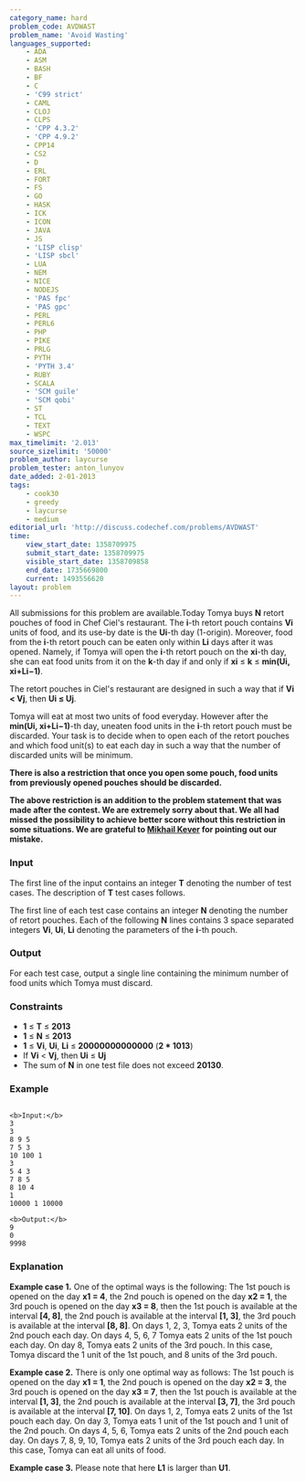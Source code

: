 ```yaml
---
category_name: hard
problem_code: AVDWAST
problem_name: 'Avoid Wasting'
languages_supported:
    - ADA
    - ASM
    - BASH
    - BF
    - C
    - 'C99 strict'
    - CAML
    - CLOJ
    - CLPS
    - 'CPP 4.3.2'
    - 'CPP 4.9.2'
    - CPP14
    - CS2
    - D
    - ERL
    - FORT
    - FS
    - GO
    - HASK
    - ICK
    - ICON
    - JAVA
    - JS
    - 'LISP clisp'
    - 'LISP sbcl'
    - LUA
    - NEM
    - NICE
    - NODEJS
    - 'PAS fpc'
    - 'PAS gpc'
    - PERL
    - PERL6
    - PHP
    - PIKE
    - PRLG
    - PYTH
    - 'PYTH 3.4'
    - RUBY
    - SCALA
    - 'SCM guile'
    - 'SCM qobi'
    - ST
    - TCL
    - TEXT
    - WSPC
max_timelimit: '2.013'
source_sizelimit: '50000'
problem_author: laycurse
problem_tester: anton_lunyov
date_added: 2-01-2013
tags:
    - cook30
    - greedy
    - laycurse
    - medium
editorial_url: 'http://discuss.codechef.com/problems/AVDWAST'
time:
    view_start_date: 1358709975
    submit_start_date: 1358709975
    visible_start_date: 1358709858
    end_date: 1735669800
    current: 1493556620
layout: problem
---
```

All submissions for this problem are available.Today Tomya buys **N** retort pouches of food in Chef Ciel's restaurant. The **i**-th retort pouch contains **Vi** units of food, and its use-by date is the **Ui**-th day (1-origin). Moreover, food from the **i**-th retort pouch can be eaten only within **Li** days after it was opened. Namely, if Tomya will open the **i**-th retort pouch on the **xi**-th day, she can eat food units from it on the **k**-th day if and only if **xi** ≤ **k** ≤ **min(Ui, xi+Li−1)**.

The retort pouches in Ciel's restaurant are designed in such a way that if **Vi < Vj**, then **Ui ≤ Uj**.

Tomya will eat at most two units of food everyday. However after the **min(Ui, xi+Li−1)**-th day, uneaten food units in the **i**-th retort pouch must be discarded. Your task is to decide when to open each of the retort pouches and which food unit(s) to eat each day in such a way that the number of discarded units will be minimum.

**There is also a restriction that once you open some pouch, food units from previously opened pouches should be discarded.**

**The above restriction is an addition to the problem statement that was made after the contest. We are extremely sorry about that. We all had missed the possibility to achieve better score without this restriction in some situations. We are grateful to [Mikhail Kever](http://www.codechef.com/users/mikhailOK) for pointing out our mistake.**

### Input

The first line of the input contains an integer **T** denoting the number of test cases. The description of **T** test cases follows.

The first line of each test case contains an integer **N** denoting the number of retort pouches.
Each of the following **N** lines contains 3 space separated integers **Vi**, **Ui**, **Li** denoting the parameters of the **i**-th pouch.

### Output

For each test case, output a single line containing the minimum number of food units which Tomya must discard.

### Constraints

- **1** ≤ **T** ≤ **2013**
- **1** ≤ **N** ≤ **2013**
- **1** ≤ **Vi**, **Ui**, **Li** ≤ **20000000000000** (**2 \* 1013**)
- If **Vi** < **Vj**, then **Ui** ≤ **Uj**
- The sum of **N** in one test file does not exceed **20130**.

### Example

```

<b>Input:</b>
3
3
8 9 5
7 5 3
10 100 1
3
5 4 3
7 8 5
8 10 4
1
10000 1 10000

<b>Output:</b>
9
0
9998

```
### Explanation

**Example case 1.** One of the optimal ways is the following:
The 1st pouch is opened on the day **x1 = 4**,
the 2nd pouch is opened on the day **x2 = 1**,
the 3rd pouch is opened on the day **x3 = 8**,
then
the 1st pouch is available at the interval **\[4, 8\]**,
the 2nd pouch is available at the interval **\[1, 3\]**,
the 3rd pouch is available at the interval **\[8, 8\]**.
On days 1, 2, 3, Tomya eats 2 units of the 2nd pouch each day.
On days 4, 5, 6, 7 Tomya eats 2 units of the 1st pouch each day.
On day 8, Tomya eats 2 units of the 3rd pouch.
In this case, Tomya discard the 1 unit of the 1st pouch, and 8 units of the 3rd pouch.

**Example case 2.** There is only one optimal way as follows:
The 1st pouch is opened on the day **x1 = 1**,
the 2nd pouch is opened on the day **x2 = 3**,
the 3rd pouch is opened on the day **x3 = 7**,
then
the 1st pouch is available at the interval **\[1, 3\]**,
the 2nd pouch is available at the interval **\[3, 7\]**,
the 3rd pouch is available at the interval **\[7, 10\]**.
On days 1, 2, Tomya eats 2 units of the 1st pouch each day.
On day 3, Tomya eats 1 unit of the 1st pouch and 1 unit of the 2nd pouch.
On days 4, 5, 6, Tomya eats 2 units of the 2nd pouch each day.
On days 7, 8, 9, 10, Tomya eats 2 units of the 3rd pouch each day.
In this case, Tomya can eat all units of food.

**Example case 3.** Please note that here **L1** is larger than **U1**.